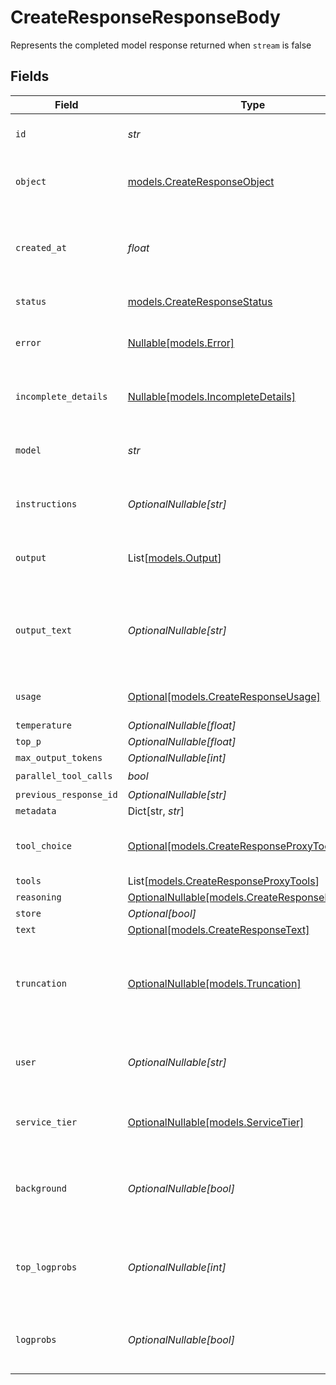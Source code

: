 # CreateResponseResponseBody

Represents the completed model response returned when `stream` is false


## Fields

| Field                                                                                        | Type                                                                                         | Required                                                                                     | Description                                                                                  |
| -------------------------------------------------------------------------------------------- | -------------------------------------------------------------------------------------------- | -------------------------------------------------------------------------------------------- | -------------------------------------------------------------------------------------------- |
| `id`                                                                                         | *str*                                                                                        | :heavy_check_mark:                                                                           | The unique identifier for the response                                                       |
| `object`                                                                                     | [models.CreateResponseObject](../models/createresponseobject.md)                             | :heavy_check_mark:                                                                           | The object type, which is always "response"                                                  |
| `created_at`                                                                                 | *float*                                                                                      | :heavy_check_mark:                                                                           | The Unix timestamp (in seconds) of when the response was created                             |
| `status`                                                                                     | [models.CreateResponseStatus](../models/createresponsestatus.md)                             | :heavy_check_mark:                                                                           | The status of the response                                                                   |
| `error`                                                                                      | [Nullable[models.Error]](../models/error.md)                                                 | :heavy_check_mark:                                                                           | The error that occurred, if any                                                              |
| `incomplete_details`                                                                         | [Nullable[models.IncompleteDetails]](../models/incompletedetails.md)                         | :heavy_check_mark:                                                                           | Details about why the response is incomplete                                                 |
| `model`                                                                                      | *str*                                                                                        | :heavy_check_mark:                                                                           | The model used to generate the response                                                      |
| `instructions`                                                                               | *OptionalNullable[str]*                                                                      | :heavy_minus_sign:                                                                           | The instructions provided for the response                                                   |
| `output`                                                                                     | List[[models.Output](../models/output.md)]                                                   | :heavy_check_mark:                                                                           | The list of output items generated by the model                                              |
| `output_text`                                                                                | *OptionalNullable[str]*                                                                      | :heavy_minus_sign:                                                                           | A convenience field with the concatenated text from all text content parts                   |
| `usage`                                                                                      | [Optional[models.CreateResponseUsage]](../models/createresponseusage.md)                     | :heavy_minus_sign:                                                                           | Usage statistics for the response                                                            |
| `temperature`                                                                                | *OptionalNullable[float]*                                                                    | :heavy_minus_sign:                                                                           | N/A                                                                                          |
| `top_p`                                                                                      | *OptionalNullable[float]*                                                                    | :heavy_minus_sign:                                                                           | N/A                                                                                          |
| `max_output_tokens`                                                                          | *OptionalNullable[int]*                                                                      | :heavy_minus_sign:                                                                           | N/A                                                                                          |
| `parallel_tool_calls`                                                                        | *bool*                                                                                       | :heavy_check_mark:                                                                           | N/A                                                                                          |
| `previous_response_id`                                                                       | *OptionalNullable[str]*                                                                      | :heavy_minus_sign:                                                                           | N/A                                                                                          |
| `metadata`                                                                                   | Dict[str, *str*]                                                                             | :heavy_minus_sign:                                                                           | N/A                                                                                          |
| `tool_choice`                                                                                | [Optional[models.CreateResponseProxyToolChoice]](../models/createresponseproxytoolchoice.md) | :heavy_minus_sign:                                                                           | Controls which (if any) tool is called by the model                                          |
| `tools`                                                                                      | List[[models.CreateResponseProxyTools](../models/createresponseproxytools.md)]               | :heavy_minus_sign:                                                                           | N/A                                                                                          |
| `reasoning`                                                                                  | [OptionalNullable[models.CreateResponseReasoning]](../models/createresponsereasoning.md)     | :heavy_minus_sign:                                                                           | N/A                                                                                          |
| `store`                                                                                      | *Optional[bool]*                                                                             | :heavy_minus_sign:                                                                           | N/A                                                                                          |
| `text`                                                                                       | [Optional[models.CreateResponseText]](../models/createresponsetext.md)                       | :heavy_minus_sign:                                                                           | N/A                                                                                          |
| `truncation`                                                                                 | [OptionalNullable[models.Truncation]](../models/truncation.md)                               | :heavy_minus_sign:                                                                           | Controls how the model handles inputs longer than the maximum token length                   |
| `user`                                                                                       | *OptionalNullable[str]*                                                                      | :heavy_minus_sign:                                                                           | A unique identifier representing your end-user                                               |
| `service_tier`                                                                               | [OptionalNullable[models.ServiceTier]](../models/servicetier.md)                             | :heavy_minus_sign:                                                                           | The service tier used for processing the request                                             |
| `background`                                                                                 | *OptionalNullable[bool]*                                                                     | :heavy_minus_sign:                                                                           | Whether the response was processed in the background                                         |
| `top_logprobs`                                                                               | *OptionalNullable[int]*                                                                      | :heavy_minus_sign:                                                                           | The number of top log probabilities to return for each output token                          |
| `logprobs`                                                                                   | *OptionalNullable[bool]*                                                                     | :heavy_minus_sign:                                                                           | Whether to return log probabilities of the output tokens                                     |